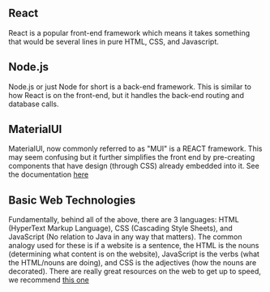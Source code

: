 ## React 
React is a popular front-end framework which means it takes something that would be several lines in pure HTML, CSS, and Javascript. 

## Node.js
Node.js or just Node for short is a back-end framework. This is similar to how React is on the front-end, but it handles the back-end routing and database calls.

## MaterialUI 
MaterialUI, now commonly referred to as "MUI" is a REACT framework. This may seem confusing but it further simplifies the front end by pre-creating components that have design (through CSS) already embedded into it. See the documentation [here](https://mui.com/getting-started/usage/)

## Basic Web Technologies
Fundamentally, behind all of the above, there are 3 languages: HTML (HyperText Markup Language), CSS (Cascading Style Sheets), and JavaScript (No relation to Java in any way that matters). The common analogy used for these is if a website is a sentence, the HTML is the nouns (determining what content is on the website), JavaScript is the verbs (what the HTML/nouns are doing), and CSS is the adjectives (how the nouns are decorated). There are really great resources on the web to get up to speed, we recommend [this one](https://www.codecademy.com/catalog/language/html-css) 
